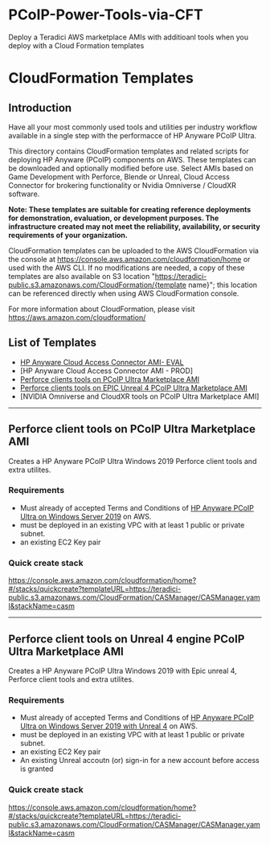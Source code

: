 # PCoIP-Power-Tools-via-CFT
Deploy a Teradici AWS marketplace AMIs with additioanl tools when you deploy with a Cloud Formation templates

# CloudFormation Templates
## Introduction
Have all your most commonly used tools and utilities per industry workflow available in a single step with the performacce of HP Anyware PCoIP Ultra. 

This directory contains CloudFormation templates and related scripts for deploying HP Anyware (PCoIP) components on AWS. These templates can be downloaded and optionally modified before use.  Select AMIs based on Game Development with Perforce, Blende or Unreal, Cloud Access Connector for brokering functionality or Nvidia Omniverse / CloudXR software. 

__Note: These templates are suitable for creating reference deployments for demonstration, evaluation, or development purposes. The infrastructure created may not meet the reliability, availability, or security requirements of your organization.__

CloudFormation templates can be uploaded to the AWS CloudFormation via the console at https://console.aws.amazon.com/cloudformation/home or used with the AWS CLI. If no modifications are needed, a copy of these templates are also available on S3 location "https://teradici-public.s3.amazonaws.com/CloudFormation/{template name}"; this location can be referenced directly when using AWS CloudFormation console.

For more information about CloudFormation, please visit https://aws.amazon.com/cloudformation/

## List of Templates
- [HP Anyware Cloud Access Connector AMI- EVAL](https://github.com/ChadSmithTeradici/PCoIP-Power-Tools-via-CFT/blob/main/HPAnyware-CAC/HPAnyware-CAC-Eval.yml)
- [HP Anyware Cloud Access Connector AMI - PROD]
- [Perforce clients tools on PCoIP Ultra Marketplace AMI](https://github.com/ChadSmithTeradici/PCoIP-Power-Tools-via-CFT/blob/main/PCoIP-PF-CFT/PCoIP-PF-CFT.yml)
- [Perforce clients tools on  EPIC Unreal 4 PCoIP Ultra Marketplace AMI](https://github.com/ChadSmithTeradici/PCoIP-Power-Tools-via-CFT/blob/main/PCoIP-UR4-PF-CFT/PCoIP-UR4-PF-CFT.yml)
- [NVIDIA Omniverse and CloudXR tools on PCoIP Ultra Marketplace AMI]
---
## Perforce client tools on PCoIP Ultra Marketplace AMI
Creates a HP Anyware PCoIP Ultra Windows 2019 Perforce client tools and extra utilites. 

### Requirements
- Must already of accepted Terms and Conditions of [HP Anyware PCoIP Ultra on Windows Server 2019](https://aws.amazon.com/marketplace/pp/prodview-boeg6hiewus3o) on AWS.
- must be deployed in an existing VPC with at least 1 public or private subnet.
- an existing EC2 Key pair

### Quick create stack
https://console.aws.amazon.com/cloudformation/home?#/stacks/quickcreate?templateURL=https://teradici-public.s3.amazonaws.com/CloudFormation/CASManager/CASManager.yaml&stackName=casm

---
## Perforce client tools on Unreal 4 engine PCoIP Ultra Marketplace AMI
Creates a HP Anyware PCoIP Ultra Windows 2019 with Epic unreal 4, Perforce client tools and extra utilites. 

### Requirements
- Must already of accepted Terms and Conditions of [HP Anyware PCoIP Ultra on Windows Server 2019 with Unreal 4](https://aws.amazon.com/marketplace/pp/prodview-mj35z5mqzmanm?sr=0-4&ref_=beagle&applicationId=AWSMPContessa) on AWS.
- must be deployed in an existing VPC with at least 1 public or private subnet.
- an existing EC2 Key pair
- An existing Unreal accoutn (or) sign-in for a new account before access is granted

### Quick create stack
https://console.aws.amazon.com/cloudformation/home?#/stacks/quickcreate?templateURL=https://teradici-public.s3.amazonaws.com/CloudFormation/CASManager/CASManager.yaml&stackName=casm
